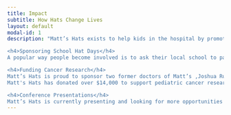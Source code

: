 ```yaml
---
title: Impact
subtitle: How Hats Change Lives
layout: default
modal-id: 1
description: "Matt’s Hats exists to help kids in the hospital by promoting hope and success in their future. We do this through actions such as:<br /><br />

<h4>Sponsoring School Hat Days</h4>
A popular way people become involved is to ask their local school to partner with us. Hat Days are when students pay $1 to wear a hat to school. At the end of the day, students are given the opportunity to donate their hat.  Sign your school up here.<br /><br />

<h4>Funding Cancer Research</h4>
Matt’s Hats is proud to sponsor two former doctors of Matt’s ,Joshua RubinM.D and Jeff bednarski.M.D, who operate research laboratories at Washington University School of Medicine, St. Louis.<br />Only about 4% of the National Cancer Institute's annual budget is used to fight childhood cancer.
Matt's Hats has donated over $14,000 to support pediatric cancer research.<br /><br />

<h4>Conference Presentations</h4>
Matt’s Hats is currently presenting and looking for more opportunities to share our story and networking with individuals who are interested in supporting. If interested in having us at your event please contact us here."
---
```


